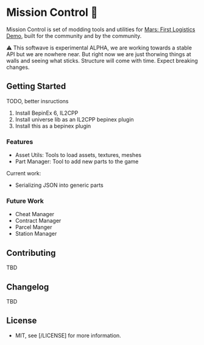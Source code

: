 # Mission Control 🚀

Mission Control is set of modding tools and utilities for [Mars: First Logistics Demo](https://store.steampowered.com/app/1532200/Mars_First_Logistics/), built for the community and by the community.

⚠ This softwave is experimental ALPHA, we are working towards a stable API but we are nowhere near. But right now we are just thorwing things at walls and seeing what sticks. Structure will come with time. Expect breaking changes.

## Getting Started

TODO, better insructions

1. Install BepinEx 6, IL2CPP
2. Install universe lib as an IL2CPP bepinex plugin
2. Install this as a bepinex plugin

### Features

- Asset Utils: Tools to load assets, textures, meshes
- Part Manager: Tool to add new parts to the game

Current work:

- Serializing JSON into generic parts

### Future Work

- Cheat Manager
- Contract Manager
- Parcel Manger
- Station Manager

## Contributing

TBD

## Changelog

TBD

## License 

- MIT, see [/LICENSE] for more information.